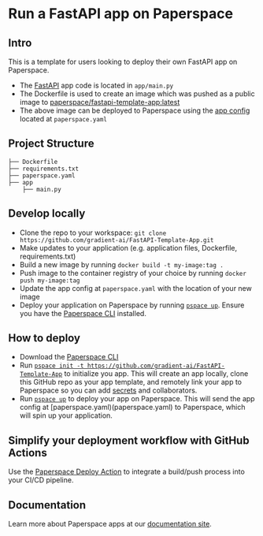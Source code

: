 # Run a FastAPI app on Paperspace

## Intro

This is a template for users looking to deploy their own FastAPI app on Paperspace.

- The [FastAPI](https://fastapi.tiangolo.com/lo/) app code is located in `app/main.py`
- The Dockerfile is used to create an image which was pushed as a public image to [paperspace/fastapi-template-app:latest](https://hub.docker.com/repository/docker/paperspace/fastapi-template-app/general)
- The above image can be deployed to Paperspace using the [app config](https://docs-next.paperspace.com/deploying/app-config) located at `paperspace.yaml`

## Project Structure

```
├── Dockerfile
├── requirements.txt
├── paperspace.yaml
├── app
    ├── main.py
```

## Develop locally

- Clone the repo to your workspace: `git clone https://github.com/gradient-ai/FastAPI-Template-App.git`
- Make updates to your application (e.g. application files, Dockerfile, requirements.txt)
- Build a new image by running `docker build -t my-image:tag .`
- Push image to the container registry of your choice by running `docker push my-image:tag`
- Update the app config at `paperspace.yaml` with the location of your new image
- Deploy your application on Paperspace by running [`pspace up`](https://docs-next.paperspace.com/cli/up). Ensure you have the [Paperspace CLI](https://github.com/Paperspace/cli#installation) installed.

## How to deploy

- Download the [Paperspace CLI](https://github.com/Paperspace/cli#installation)
- Run [`pspace init -t https://github.com/gradient-ai/FastAPI-Template-App`](https://docs-next.paperspace.com/cli/init) to initialize you app. This will create an app locally, clone this GitHub repo as your app template, and remotely link your app to Paperspace so you can add [secrets](https://docs-next.paperspace.com/secrets) and collaborators.
- Run [`pspace up`](https://docs-next.paperspace.com/cli/up) to deploy your app on Paperspace. This will send the app config at [paperspace.yaml)(paperspace.yaml) to Paperspace, which will spin up your application.

## Simplify your deployment workflow with GitHub Actions

Use the [Paperspace Deploy Action](https://github.com/Paperspace/deploy-action) to integrate a build/push process into your CI/CD pipeline.

## Documentation

Learn more about Paperspace apps at our [documentation site](https://docs-next.paperspace.com/apps).